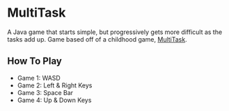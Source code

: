 <h1>MultiTask</h1>
<p>A Java game that starts simple, but progressively gets more difficult as the tasks add up.
Game based off of a childhood game, <a href="http://multitaskgames.com/multitask-game.html">MultiTask</a>.</p>
<h2>How To Play</h2>
<ul>
  <li>Game 1: WASD</li>
  <li>Game 2: Left & Right Keys</li>
  <li>Game 3: Space Bar</li>
  <li>Game 4: Up & Down Keys</li>
</ul>
